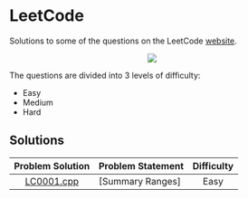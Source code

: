 # LeetCode

Solutions to some of the questions on the LeetCode [website](https://www.leetcode.com "LeetCode").

<p align="center"><img src="../assets/leetcode.png"></p>

The questions are divided into 3 levels of difficulty:

*   Easy
*   Medium
*   Hard

## Solutions

| Problem Solution | Problem Statement                                                                                    | Difficulty |
|:----------------:|------------------------------------------------------------------------------------------------------|:----------:|
| [LC0001.cpp]     | [Summary Ranges]                                                                                     | Easy       |


[//]: # (Solutions)

[LC0001.cpp]: Solutions/LC0001.cpp?ts=4
[Two Sum]: [https://leetcode.com/problems/two-sum/](https://leetcode.com/problems/summary-ranges/)

